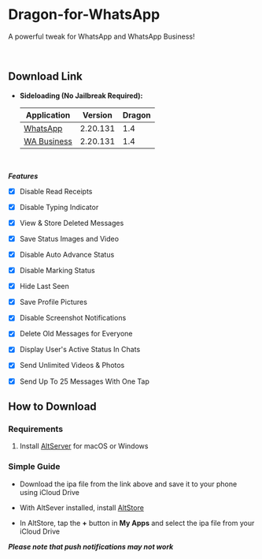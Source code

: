 # Dragon-for-WhatsApp
A powerful tweak for WhatsApp and WhatsApp Business!


&nbsp;

## Download Link

* **Sideloading (No Jailbreak Required):** 
   
    | Application | Version | Dragon |
    | --- | --- | --- |
    | [WhatsApp](https://mega.nz/file/MRhwDAbA#PSvn1Jg0Jf0coXpazjD1J_SeDrMj3PIviXRUrr0YLnw) | 2.20.131 | 1.4 |
    | [WA Business](https://mega.nz/file/IVw22SqY#b9_SeSZwPtdpZNEb3U4k-s5NRzJ9bFF2vcpEg4LN39I) | 2.20.131 | 1.4 |
        
&nbsp;

***Features***

- [x] Disable Read Receipts
- [x] Disable Typing Indicator
- [x] View & Store Deleted Messages
- [x] Save Status Images and Video
- [x] Disable Auto Advance Status
- [x] Disable Marking Status
- [x] Hide Last Seen
- [x] Save Profile Pictures
- [x] Disable Screenshot Notifications 
- [x] Delete Old Messages for Everyone
- [x] Display User's Active Status In Chats
- [x] Send Unlimited Videos & Photos
- [x] Send Up To 25 Messages With One Tap


## How to Download

### Requirements

1. Install [AltServer](https://altstore.io/) for macOS or Windows 

### Simple Guide

* Download the ipa file from the link above and save it to your phone using iCloud Drive 

* With AltSever installed, install [AltStore](https://altstore.io/faq/)  

* In AltStore, tap the **+** button in **My Apps** and select the ipa file from your iCloud Drive 


***Please note that push notifications may not work***


